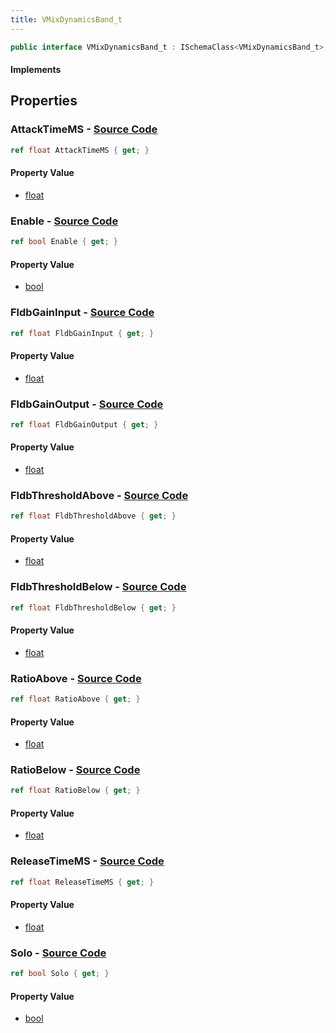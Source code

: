 ```yaml
---
title: VMixDynamicsBand_t
---
```


```csharp
public interface VMixDynamicsBand_t : ISchemaClass<VMixDynamicsBand_t>, ISchemaField, ISchemaClass, INativeHandle
```

#### Implements

## Properties

### **AttackTimeMS** - [Source Code](https://github.com/swiftly-solution/swiftlys2/blob/main/managed/src/SwiftlyS2.Generated/Schemas/Interfaces/VMixDynamicsBand_t.cs#L28)

```csharp
ref float AttackTimeMS { get; }
```

#### Property Value

- [float](https://learn.microsoft.com/dotnet/api/system.single)

### **Enable** - [Source Code](https://github.com/swiftly-solution/swiftlys2/blob/main/managed/src/SwiftlyS2.Generated/Schemas/Interfaces/VMixDynamicsBand_t.cs#L32)

```csharp
ref bool Enable { get; }
```

#### Property Value

- [bool](https://learn.microsoft.com/dotnet/api/system.boolean)

### **FldbGainInput** - [Source Code](https://github.com/swiftly-solution/swiftlys2/blob/main/managed/src/SwiftlyS2.Generated/Schemas/Interfaces/VMixDynamicsBand_t.cs#L16)

```csharp
ref float FldbGainInput { get; }
```

#### Property Value

- [float](https://learn.microsoft.com/dotnet/api/system.single)

### **FldbGainOutput** - [Source Code](https://github.com/swiftly-solution/swiftlys2/blob/main/managed/src/SwiftlyS2.Generated/Schemas/Interfaces/VMixDynamicsBand_t.cs#L18)

```csharp
ref float FldbGainOutput { get; }
```

#### Property Value

- [float](https://learn.microsoft.com/dotnet/api/system.single)

### **FldbThresholdAbove** - [Source Code](https://github.com/swiftly-solution/swiftlys2/blob/main/managed/src/SwiftlyS2.Generated/Schemas/Interfaces/VMixDynamicsBand_t.cs#L22)

```csharp
ref float FldbThresholdAbove { get; }
```

#### Property Value

- [float](https://learn.microsoft.com/dotnet/api/system.single)

### **FldbThresholdBelow** - [Source Code](https://github.com/swiftly-solution/swiftlys2/blob/main/managed/src/SwiftlyS2.Generated/Schemas/Interfaces/VMixDynamicsBand_t.cs#L20)

```csharp
ref float FldbThresholdBelow { get; }
```

#### Property Value

- [float](https://learn.microsoft.com/dotnet/api/system.single)

### **RatioAbove** - [Source Code](https://github.com/swiftly-solution/swiftlys2/blob/main/managed/src/SwiftlyS2.Generated/Schemas/Interfaces/VMixDynamicsBand_t.cs#L26)

```csharp
ref float RatioAbove { get; }
```

#### Property Value

- [float](https://learn.microsoft.com/dotnet/api/system.single)

### **RatioBelow** - [Source Code](https://github.com/swiftly-solution/swiftlys2/blob/main/managed/src/SwiftlyS2.Generated/Schemas/Interfaces/VMixDynamicsBand_t.cs#L24)

```csharp
ref float RatioBelow { get; }
```

#### Property Value

- [float](https://learn.microsoft.com/dotnet/api/system.single)

### **ReleaseTimeMS** - [Source Code](https://github.com/swiftly-solution/swiftlys2/blob/main/managed/src/SwiftlyS2.Generated/Schemas/Interfaces/VMixDynamicsBand_t.cs#L30)

```csharp
ref float ReleaseTimeMS { get; }
```

#### Property Value

- [float](https://learn.microsoft.com/dotnet/api/system.single)

### **Solo** - [Source Code](https://github.com/swiftly-solution/swiftlys2/blob/main/managed/src/SwiftlyS2.Generated/Schemas/Interfaces/VMixDynamicsBand_t.cs#L34)

```csharp
ref bool Solo { get; }
```

#### Property Value

- [bool](https://learn.microsoft.com/dotnet/api/system.boolean)

